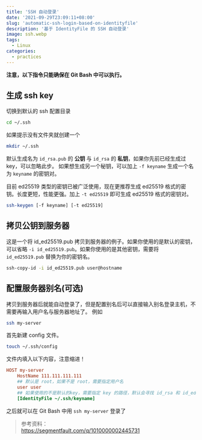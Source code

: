 ```yaml
---
title: 'SSH 自动登录'
date: '2021-09-29T23:09:11+08:00'
slug: 'automatic-ssh-login-based-on-identityfile'
description: '基于 IdentityFile 的 SSH 自动登录'
image: ssh.webp
tags:
  - Linux
categories:
  - practices
---
```


**注意，以下指令只能确保在 Git Bash 中可以执行。**

## 生成 ssh key

切换到默认的 ssh 配置目录
```bash
cd ~/.ssh
```

如果提示没有文件夹就创建一个
```bash
mkdir ~/.ssh
```

默认生成名为 `id_rsa.pub` 的 **公钥** 与 `id_rsa` 的 **私钥**，如果你先前已经生成过 key，可以忽略此步。
如果想生成另一个秘钥，可以加上 `-f keyname` 生成一个名为 `keyname` 的密钥对。

目前 ed25519 类型的密钥已被广泛使用，现在更推荐生成 ed25519 格式的密钥。长度更短，性能更强。加上 `-t ed25519` 即可生成 ed25519 格式的密钥对。  

```bash
ssh-keygen [-f keyname] [-t ed25519]
```

## 拷贝公钥到服务器

这是一个将 id_ed25519.pub 拷贝到服务器的例子。如果你使用的是默认的密钥，可以省略 `-i id_ed25519.pub`。如果你使用的是其他密钥，需要将 `id_ed25519.pub` 替换为你的密钥名。
```bash
ssh-copy-id -i id_ed25519.pub user@hostname  
```

## 配置服务器别名(可选)
拷贝到服务器后就能自动登录了，但是配置别名后可以直接输入别名登录主机，不需要再输入用户名与服务器地址了。
例如

```bash
ssh my-server
```

首先新建 config 文件。

```bash
touch ~/.ssh/config
```

文件内填入以下内容，注意缩进！

```ini
HOST my-server
    HostName 111.111.111.111
    ## 默认是 root，如果不是 root，需要指定用户名
    user user
    ## 如果使用的不是默认的key，需要指定 key 的路径，默认会寻找 id_rsa 和 id_ed25519
    [IdentityFile ~/.ssh/keyname]
```

之后就可以在 Git Bash 中用 `ssh my-server` 登录了

> 参考资料：  
> https://segmentfault.com/q/1010000002445731

